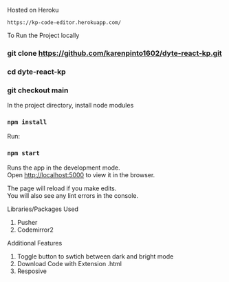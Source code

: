 Hosted on Heroku

    https://kp-code-editor.herokuapp.com/


To Run the Project locally

### git clone https://github.com/karenpinto1602/dyte-react-kp.git
### cd dyte-react-kp
### git checkout main

In the project directory, install node modules

### `npm install`

Run:

### `npm start`

Runs the app in the development mode.<br>
Open [http://localhost:5000](http://localhost:5000) to view it in the browser.

The page will reload if you make edits.<br>
You will also see any lint errors in the console.


Libraries/Packages Used

1. Pusher
2. Codemirror2

Additional Features

1. Toggle button to swtich between dark and bright mode
2. Download Code with Extension .html
3. Resposive

